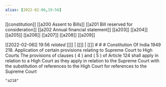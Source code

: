 ```yaml
---
alias: [2022-02-06,19:56]
---
```

[[constitution]] [[a200 Assent to Bills]] [[a201 Bill reserved for consideration]] [[a202 Annual financial statement]] [[a203]] [[a204]] [[a205]] [[a206]] [[a207]] [[a208]] [[a209]]

[[2022-02-06]] 19:56 _related_ [[]] | [[]] | [[]] # # #
Constitution Of India 1949
218. Application of certain provisions relating to Supreme Court to High Courts The provisions of clauses ( 4 ) and ( 5 ) of Article 124 shall apply in relation to a High Court as they apply in relation to the Supreme Court with the substitution of references to the High Court for references to the Supreme Court
```query
"a218"
```
